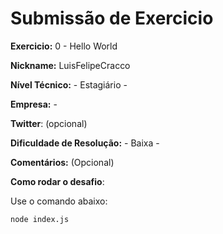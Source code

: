 # Submissão de Exercicio

**Exercicio:** 0 - Hello World

**Nickname:** LuisFelipeCracco

**Nível Técnico:** - Estagiário -

**Empresa:** -

**Twitter**: (opcional)

**Dificuldade de Resolução:** - Baixa -

**Comentários:** (Opcional)

**Como rodar o desafio**: 

Use o comando abaixo: 
```
node index.js
```